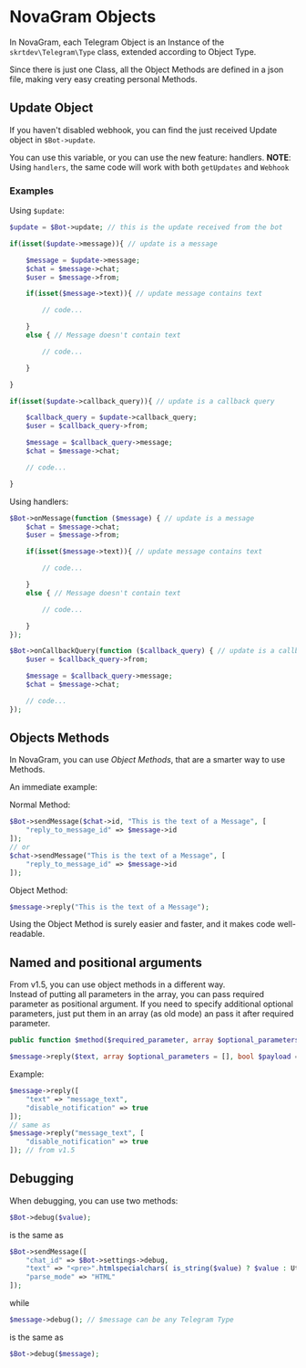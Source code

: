 # NovaGram Objects

In NovaGram, each Telegram Object is an Instance of the `skrtdev\Telegram\Type` class, extended according to Object Type.

Since there is just one Class, all the Object Methods are defined in a json file, making very easy creating personal Methods.

## Update Object

If you haven't disabled webhook, you can find the just received Update object in `$Bot->update`.

You can use this variable, or you can use the new feature: handlers.
**NOTE**: Using `handlers`, the same code will work with both `getUpdates` and `Webhook`

### Examples

Using `$update`:  
```php
$update = $Bot->update; // this is the update received from the bot

if(isset($update->message)){ // update is a message

    $message = $update->message;
    $chat = $message->chat;
    $user = $message->from;

    if(isset($message->text)){ // update message contains text

        // code...

    }
    else { // Message doesn't contain text

        // code...

    }

}

if(isset($update->callback_query)){ // update is a callback query

    $callback_query = $update->callback_query;
    $user = $callback_query->from;

    $message = $callback_query->message;
    $chat = $message->chat;

    // code...

}
```

Using handlers:  
```php
$Bot->onMessage(function ($message) { // update is a message
    $chat = $message->chat;
    $user = $message->from;

    if(isset($message->text)){ // update message contains text

        // code...

    }
    else { // Message doesn't contain text

        // code...

    }
});

$Bot->onCallbackQuery(function ($callback_query) { // update is a callback query
    $user = $callback_query->from;

    $message = $callback_query->message;
    $chat = $message->chat;

    // code...
});
```

## Objects Methods

In NovaGram, you can use _Object Methods_, that are a smarter way to use Methods.

An immediate example:

Normal Method:
```php
$Bot->sendMessage($chat->id, "This is the text of a Message", [
    "reply_to_message_id" => $message->id
]);
// or
$chat->sendMessage("This is the text of a Message", [
    "reply_to_message_id" => $message->id
]);
```
Object Method:
```php
$message->reply("This is the text of a Message");
```

Using the Object Method is surely easier and faster, and it makes code well-readable.

## Named and positional arguments

From v1.5, you can use object methods in a different way.  
Instead of putting all parameters in the array, you can pass required parameter as positional argument.
If you need to specify additional optional parameters, just put them in an array (as old mode) an pass it after required parameter.  
```php
public function $method($required_parameter, array $optional_parameters = [], bool $payload = false);
```
```php
$message->reply($text, array $optional_parameters = [], bool $payload = false);
```  
Example:
```php
$message->reply([
    "text" => "message_text",
    "disable_notification" => true
]);
// same as
$message->reply("message_text", [
    "disable_notification" => true
]); // from v1.5
```  

## Debugging

When debugging, you can use two methods:
```php
$Bot->debug($value);
```
is the same as
```php
$Bot->sendMessage([
    "chat_id" => $Bot->settings->debug,
    "text" => "<pre>".htmlspecialchars( is_string($value) ? $value : Utils::var_dump($value) )."</pre>",
    "parse_mode" => "HTML"
]);
```
while
```php
$message->debug(); // $message can be any Telegram Type
```
is the same as
```php
$Bot->debug($message);
```
